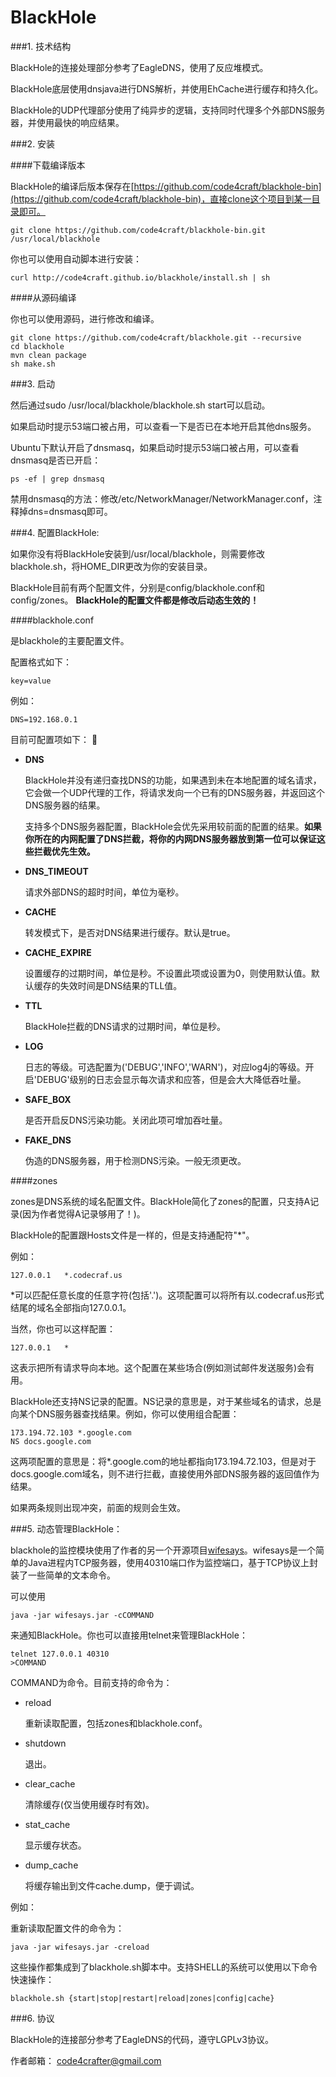 BlackHole
=========

###1. 技术结构

BlackHole的连接处理部分参考了EagleDNS，使用了反应堆模式。

BlackHole底层使用dnsjava进行DNS解析，并使用EhCache进行缓存和持久化。

BlackHole的UDP代理部分使用了纯异步的逻辑，支持同时代理多个外部DNS服务器，并使用最快的响应结果。

###2. 安装

####下载编译版本

BlackHole的编译后版本保存在[https://github.com/code4craft/blackhole-bin](https://github.com/code4craft/blackhole-bin)，直接clone这个项目到某一目录即可。

	git clone https://github.com/code4craft/blackhole-bin.git /usr/local/blackhole

你也可以使用自动脚本进行安装：

	curl http://code4craft.github.io/blackhole/install.sh | sh

####从源码编译

你也可以使用源码，进行修改和编译。

	git clone https://github.com/code4craft/blackhole.git --recursive
	cd blackhole
	mvn clean package
	sh make.sh	
	
###3. 启动

然后通过sudo /usr/local/blackhole/blackhole.sh start可以启动。

如果启动时提示53端口被占用，可以查看一下是否已在本地开启其他dns服务。

Ubuntu下默认开启了dnsmasq，如果启动时提示53端口被占用，可以查看dnsmasq是否已开启：

	ps -ef | grep dnsmasq
	
禁用dnsmasq的方法：修改/etc/NetworkManager/NetworkManager.conf，注释掉dns=dnsmasq即可。

###4. 配置BlackHole:

如果你没有将BlackHole安装到/usr/local/blackhole，则需要修改blackhole.sh，将HOME_DIR更改为你的安装目录。

BlackHole目前有两个配置文件，分别是config/blackhole.conf和config/zones。
**BlackHole的配置文件都是修改后动态生效的！**

####blackhole.conf

是blackhole的主要配置文件。

配置格式如下：

	key=value

例如：

	DNS=192.168.0.1
	
目前可配置项如下：

* **DNS**
	
	BlackHole并没有递归查找DNS的功能，如果遇到未在本地配置的域名请求，它会做一个UDP代理的工作，将请求发向一个已有的DNS服务器，并返回这个DNS服务器的结果。
	
	支持多个DNS服务器配置，BlackHole会优先采用较前面的配置的结果。**如果你所在的内网配置了DNS拦截，将你的内网DNS服务器放到第一位可以保证这些拦截优先生效。**

* **DNS_TIMEOUT**
	
	请求外部DNS的超时时间，单位为毫秒。
	
* **CACHE**
	
	转发模式下，是否对DNS结果进行缓存。默认是true。
	
* **CACHE_EXPIRE**
	
	设置缓存的过期时间，单位是秒。不设置此项或设置为0，则使用默认值。默认缓存的失效时间是DNS结果的TLL值。
	
* **TTL**

	BlackHole拦截的DNS请求的过期时间，单位是秒。
	
* **LOG**
	
	日志的等级。可选配置为('DEBUG','INFO','WARN')，对应log4j的等级。开启'DEBUG'级别的日志会显示每次请求和应答，但是会大大降低吞吐量。

* **SAFE_BOX**
	
	是否开启反DNS污染功能。关闭此项可增加吞吐量。

* **FAKE_DNS**
	
	伪造的DNS服务器，用于检测DNS污染。一般无须更改。
	
####zones

zones是DNS系统的域名配置文件。BlackHole简化了zones的配置，只支持A记录(因为作者觉得A记录够用了！)。

BlackHole的配置跟Hosts文件是一样的，但是支持通配符"*"。

例如：

	127.0.0.1	*.codecraf.us

*可以匹配任意长度的任意字符(包括'.')。这项配置可以将所有以.codecraf.us形式结尾的域名全部指向127.0.0.1。

当然，你也可以这样配置：

	127.0.0.1	*

这表示把所有请求导向本地。这个配置在某些场合(例如测试邮件发送服务)会有用。

BlackHole还支持NS记录的配置。NS记录的意思是，对于某些域名的请求，总是向某个DNS服务器查找结果。例如，你可以使用组合配置：

	173.194.72.103 *.google.com
	NS docs.google.com

这两项配置的意思是：将*.google.com的地址都指向173.194.72.103，但是对于docs.google.com域名，则不进行拦截，直接使用外部DNS服务器的返回值作为结果。

如果两条规则出现冲突，前面的规则会生效。

###5. 动态管理BlackHole：

blackhole的监控模块使用了作者的另一个开源项目[wifesays](https://github.com/flashsword20/wifesays)。wifesays是一个简单的Java进程内TCP服务器，使用40310端口作为监控端口，基于TCP协议上封装了一些简单的文本命令。

可以使用
	
	java -jar wifesays.jar -cCOMMAND

来通知BlackHole。你也可以直接用telnet来管理BlackHole：
	
	telnet 127.0.0.1 40310
	>COMMAND

COMMAND为命令。目前支持的命令为：

* reload

	重新读取配置，包括zones和blackhole.conf。

* shutdown

	退出。

* clear_cache

	清除缓存(仅当使用缓存时有效)。
	
* stat_cache 
	
	显示缓存状态。

* dump_cache
	
	将缓存输出到文件cache.dump，便于调试。
	
例如：

重新读取配置文件的命令为：

	java -jar wifesays.jar -creload
	
这些操作都集成到了blackhole.sh脚本中。支持SHELL的系统可以使用以下命令快速操作：
	
	blackhole.sh {start|stop|restart|reload|zones|config|cache}

###6. 协议

BlackHole的连接部分参考了EagleDNS的代码，遵守LGPLv3协议。

作者邮箱：
code4crafter@gmail.com
